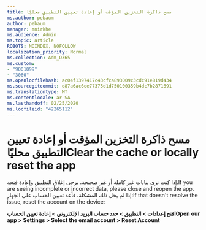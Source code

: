 ```yaml
---
title: مسح ذاكرة التخزين المؤقت أو إعادة تعيين التطبيق محليًا
ms.author: pebaum
author: pebaum
manager: mnirkhe
ms.audience: Admin
ms.topic: article
ROBOTS: NOINDEX, NOFOLLOW
localization_priority: Normal
ms.collection: Adm_O365
ms.custom:
- "9001099"
- "3060"
ms.openlocfilehash: ac04f1397417c43cfca893009c3cdc91e819d434
ms.sourcegitcommit: d87a6ac6ee77375d1d750100359b4dc7b2871691
ms.translationtype: MT
ms.contentlocale: ar-SA
ms.lasthandoff: 02/25/2020
ms.locfileid: "42265112"
---
```

# <a name="clear-the-cache-or-locally-reset-the-app"></a><span data-ttu-id="b72b6-102">مسح ذاكرة التخزين المؤقت أو إعادة تعيين التطبيق محليًا</span><span class="sxs-lookup"><span data-stu-id="b72b6-102">Clear the cache or locally reset the app</span></span>

<span data-ttu-id="b72b6-103">إذا كنت ترى بيانات غير كاملة أو غير صحيحة، يرجى إغلاق التطبيق وإعادة فتحه.</span><span class="sxs-lookup"><span data-stu-id="b72b6-103">If you are seeing incomplete or incorrect data, please close and reopen the app.</span></span>  <span data-ttu-id="b72b6-104">إذا لم يحل ذلك المشكلة، فأعد تعيين الحساب على الجهاز:</span><span class="sxs-lookup"><span data-stu-id="b72b6-104">If that doesn't resolve the issue, reset the account on the device:</span></span> 

<span data-ttu-id="b72b6-105">**افتح إعدادات > التطبيق > حدد حساب البريد الإلكتروني > إعادة تعيين الحساب**</span><span class="sxs-lookup"><span data-stu-id="b72b6-105">**Open our app > Settings > Select the email account > Reset Account**</span></span>